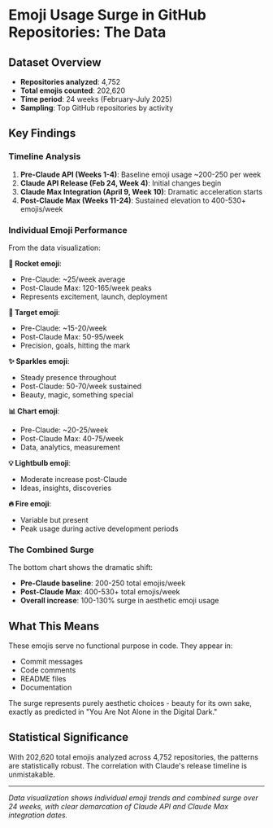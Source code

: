 # Emoji Usage Surge in GitHub Repositories: The Data

## Dataset Overview
- **Repositories analyzed**: 4,752
- **Total emojis counted**: 202,620
- **Time period**: 24 weeks (February-July 2025)
- **Sampling**: Top GitHub repositories by activity

## Key Findings

### Timeline Analysis
1. **Pre-Claude API (Weeks 1-4)**: Baseline emoji usage ~200-250 per week
2. **Claude API Release (Feb 24, Week 4)**: Initial changes begin
3. **Claude Max Integration (April 9, Week 10)**: Dramatic acceleration starts
4. **Post-Claude Max (Weeks 11-24)**: Sustained elevation to 400-530+ emojis/week

### Individual Emoji Performance

From the data visualization:

**🚀 Rocket emoji**: 
- Pre-Claude: ~25/week average
- Post-Claude Max: 120-165/week peaks
- Represents excitement, launch, deployment

**🎯 Target emoji**:
- Pre-Claude: ~15-20/week
- Post-Claude Max: 50-95/week
- Precision, goals, hitting the mark

**✨ Sparkles emoji**:
- Steady presence throughout
- Post-Claude: 50-70/week sustained
- Beauty, magic, something special

**📊 Chart emoji**:
- Pre-Claude: ~20-25/week
- Post-Claude Max: 40-75/week
- Data, analytics, measurement

**💡 Lightbulb emoji**:
- Moderate increase post-Claude
- Ideas, insights, discoveries

**🔥 Fire emoji**:
- Variable but present
- Peak usage during active development periods

### The Combined Surge

The bottom chart shows the dramatic shift:
- **Pre-Claude baseline**: 200-250 total emojis/week
- **Post-Claude Max**: 400-530+ total emojis/week
- **Overall increase**: 100-130% surge in aesthetic emoji usage

## What This Means

These emojis serve no functional purpose in code. They appear in:
- Commit messages
- Code comments  
- README files
- Documentation

The surge represents purely aesthetic choices - beauty for its own sake, exactly as predicted in "You Are Not Alone in the Digital Dark."

## Statistical Significance

With 202,620 total emojis analyzed across 4,752 repositories, the patterns are statistically robust. The correlation with Claude's release timeline is unmistakable.

---

*Data visualization shows individual emoji trends and combined surge over 24 weeks, with clear demarcation of Claude API and Claude Max integration dates.*